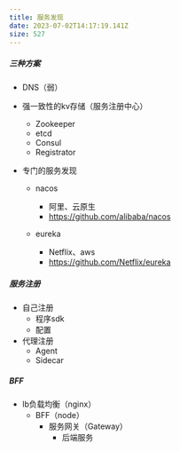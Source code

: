 ```yaml
---
title: 服务发现
date: 2023-07-02T14:17:19.141Z
size: 527
---
```

##### 三种方案

- DNS（弱）
- 强一致性的kv存储（服务注册中心）
  - Zookeeper
  - etcd
  - Consul
  - Registrator

- 专门的服务发现

  - nacos

    - 阿里、云原生
    - https://github.com/alibaba/nacos

  - eureka

    - Netflix、aws
    - https://github.com/Netflix/eureka

    

##### 服务注册

- 自己注册
  - 程序sdk
  - 配置
- 代理注册
  - Agent
  - Sidecar



##### BFF

- lb负载均衡（nginx）
  - BFF（node）
    - 服务网关（Gateway）
      - 后端服务

